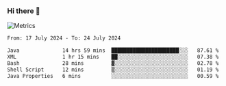 ### Hi there 👋

![Metrics](https://github.com/radoapx/radoapx/blob/main/github-metrics.svg)

<!--START_SECTION:waka-->

```txt
From: 17 July 2024 - To: 24 July 2024

Java              14 hrs 59 mins  ██████████████████████░░░   87.61 %
XML               1 hr 15 mins    ██░░░░░░░░░░░░░░░░░░░░░░░   07.38 %
Bash              28 mins         ▓░░░░░░░░░░░░░░░░░░░░░░░░   02.78 %
Shell Script      12 mins         ▒░░░░░░░░░░░░░░░░░░░░░░░░   01.19 %
Java Properties   6 mins          ░░░░░░░░░░░░░░░░░░░░░░░░░   00.59 %
```

<!--END_SECTION:waka-->

<!--
**radoapx/radoapx** is a ✨ _special_ ✨ repository because its `README.md` (this file) appears on your GitHub profile.

Here are some ideas to get you started:

- 🔭 I’m currently working on ...
- 🌱 I’m currently learning ...
- 👯 I’m looking to collaborate on ...
- 🤔 I’m looking for help with ...
- 💬 Ask me about ...
- 📫 How to reach me: ...
- 😄 Pronouns: ...
- ⚡ Fun fact: ...
-->
